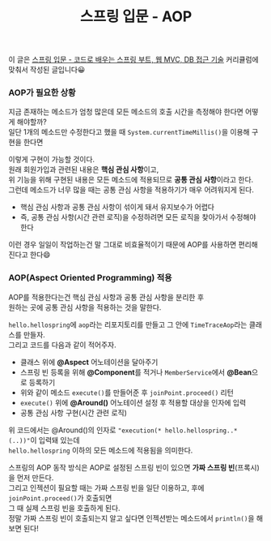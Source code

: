 ﻿---
toc: true
title:  "스프링 입문 - AOP"
last_modified_at:   2021-08-05
categories : Study
excerpt: ""
image: "https://drive.google.com/uc?id=16lWrAfhFs7Y_q7frHbsSvFsP6wW5ptPU"
sitemap :
  changefreq : weekly
  priority : 1.0
use_math: true
---

이 글은 [스프링 입문 - 코드로 배우는 스프링 부트, 웹 MVC, DB 접근 기술](https://www.inflearn.com/course/%EC%8A%A4%ED%94%84%EB%A7%81-%EC%9E%85%EB%AC%B8-%EC%8A%A4%ED%94%84%EB%A7%81%EB%B6%80%ED%8A%B8) 커리큘럼에 맞춰서 작성된 글입니다😀<br>

### AOP가 필요한 상황
지금 존재하는 메소드가 엄청 많은데 모든 메소드의 호출 시간을 측정해야 한다면 어떻게 해야할까?<br>
일단 1개의 메소드만 수정한다고 했을 때 `System.currentTimeMillis()`을 이용해 구현을 한다면<br>
<script src="https://gist.github.com/yooniversal/cf5ea839e7437ff51e7c7389f014a204.js"></script>

이렇게 구현이 가능할 것이다.<br>
원래 회원가입과 관련된 내용은 **핵심 관심 사항**이고,<br>
위 기능을 위해 구현된 내용은 모든 메소드에 적용되므로 **공통 관심 사항**이라고 한다.<br>
그런데 메소드가 너무 많을 때는 공통 관심 사항을 적용하기가 매우 어려워지게 된다.<br>
- 핵심 관심 사항과 공통 관심 사항이 섞이게 돼서 유지보수가 어렵다
- 즉, 공통 관심 사항(시간 관련 로직)을 수정하려면 모든 로직을 찾아가서 수정해야 한다

이런 경우 일일이 작업하는건 말 그대로 비효율적이기 때문에 AOP를 사용하면 편리해진다고 한다😄<br>

### AOP(Aspect Oriented Programming) 적용
AOP를 적용한다는건 핵심 관심 사항과 공통 관심 사항을 분리한 후<bR>
원하는 곳에 공통 관심 사항을 적용하는 것을 말한다.<br>

`hello.hellospring`에 `aop`라는 리포지토리를 만들고 그 안에 `TimeTraceAop`라는 클래스를 만들자.<br>
그리고 코드를 다음과 같이 적어주자.<br>
<script src="https://gist.github.com/yooniversal/995168063a42ae31515123bea8079e5f.js"></script>

- 클래스 위에 **@Aspect** 어노테이션을 달아주기
- 스프링 빈 등록을 위해 **@Component**를 적거나 `MemberService`에서 **@Bean**으로 등록하기
- 위와 같이 메소드 `execute()`를 만들어준 후 `joinPoint.proceed()` 리턴
- `execute()` 위에 **@Around()** 어노테이션 설정 후 적용할 대상을 인자에 입력
- 공통 관심 사항 구현(시간 관련 로직)

위 코드에서는 @Around()의 인자로 `"execution(* hello.hellospring..*(..))"`이 입력돼 있는데<br>
`hello.hellospring` 이하의 모든 메소드에 적용됨을 의미한다.<br>

스프링의 AOP 동작 방식은 AOP로 설정된 스프링 빈이 있으면 **가짜 스프링 빈**(프록시)을 먼저 만든다.<br>
그리고 인젝션이 필요할 때는 가짜 스프링 빈을 일단 이용하고, 후에 `joinPoint.proceed()`가 호출되면<br>
그 때 실제 스프링 빈을 호출하게 된다.<br>
정말 가짜 스프링 빈이 호출되는지 알고 싶다면 인젝션받는 메소드에서 `println()`을 해보면 된다!<br>

<script src="https://utteranc.es/client.js"
        repo="yooniversal/blog-comments"
        issue-term="pathname"
        theme="github-light"
        crossorigin="anonymous"
        async>
</script>
